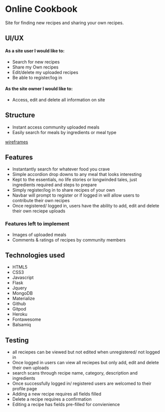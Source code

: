 # Online Cookbook

Site for finding new recipes and sharing your own recipes.


## UI/UX

#### As a site user I would like to:

* Search for new recipes
* Share my Own recipes
* Edit/delete my uploaded recipes
* Be able to register/log in

#### As the site owner I would like to:

* Access, edit and delete all information on site

## Structure

* Instant access community uploaded meals
* Easily search for meals by ingredients or meal type

[wireframes](/workspace/milestone-3-cookbook/images/milestone-3-cookbook.pdf)


## Features

* Instantantly search for whatever food you crave
* Simple accordion drop downs to any meal that looks interesting
* Kept to the essentials, no life stories or longwinded tales, just ingredients required and steps to prepare
* Simply register/log in to share recipes of your own
* Navbar will prompt to register or if logged in will allow users to contribute their own recipes
* Once registered/ logged in, users have the ability to add, edit and delete their own reciepe uploads 

### Features left to implement

* Images of uploaded meals
* Comments & ratings of recipes by community members


## Technologies used

* HTML5
* CSS3
* Javascript
* Flask
* Jquery
* MongoDB
* Materialize
* Github
* Gitpod
* Heroku
* Fontawesome
* Balsamiq


## Testing

* all reciepes can be viewed but not edited when unregistered/ not logged in
* Once logged in users can view all reciepes but only add, edit and delete their own uploads
* search scans through recipe name, category, description and ingredients
* Once successfully logged in/ registered users are welcomed to their profile page
* Adding a new recipe requires all fields filled
* Delete a recipe requires a confirmation
* Editing a recipe has fields pre-filled for convienience  





